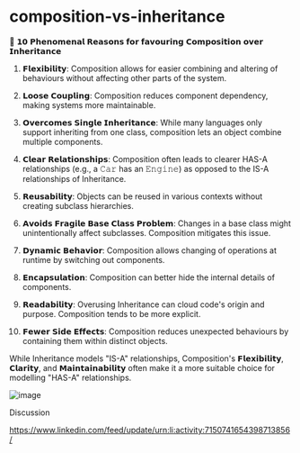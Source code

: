 # composition-vs-inheritance

🤯 𝟭𝟬 𝗣𝗵𝗲𝗻𝗼𝗺𝗲𝗻𝗮𝗹 𝗥𝗲𝗮𝘀𝗼𝗻𝘀 𝗳𝗼𝗿 𝗳𝗮𝘃𝗼𝘂𝗿𝗶𝗻𝗴 𝗖𝗼𝗺𝗽𝗼𝘀𝗶𝘁𝗶𝗼𝗻 𝗼𝘃𝗲𝗿 𝗜𝗻𝗵𝗲𝗿𝗶𝘁𝗮𝗻𝗰𝗲

1. 𝗙𝗹𝗲𝘅𝗶𝗯𝗶𝗹𝗶𝘁𝘆: Composition allows for easier combining and altering of behaviours without affecting other parts of the system.

2. 𝗟𝗼𝗼𝘀𝗲 𝗖𝗼𝘂𝗽𝗹𝗶𝗻𝗴: Composition reduces component dependency, making systems more maintainable.

3. 𝗢𝘃𝗲𝗿𝗰𝗼𝗺𝗲𝘀 𝗦𝗶𝗻𝗴𝗹𝗲 𝗜𝗻𝗵𝗲𝗿𝗶𝘁𝗮𝗻𝗰𝗲: While many languages only support inheriting from one class, composition lets an object combine multiple components.

4. 𝗖𝗹𝗲𝗮𝗿 𝗥𝗲𝗹𝗮𝘁𝗶𝗼𝗻𝘀𝗵𝗶𝗽𝘀: Composition often leads to clearer HAS-A relationships (e.g., a 𝙲𝚊𝚛 has an 𝙴𝚗𝚐𝚒𝚗𝚎) as opposed to the IS-A relationships of Inheritance.

5. 𝗥𝗲𝘂𝘀𝗮𝗯𝗶𝗹𝗶𝘁𝘆: Objects can be reused in various contexts without creating subclass hierarchies.

6. 𝗔𝘃𝗼𝗶𝗱𝘀 𝗙𝗿𝗮𝗴𝗶𝗹𝗲 𝗕𝗮𝘀𝗲 𝗖𝗹𝗮𝘀𝘀 𝗣𝗿𝗼𝗯𝗹𝗲𝗺: Changes in a base class might unintentionally affect subclasses. Composition mitigates this issue.

7. 𝗗𝘆𝗻𝗮𝗺𝗶𝗰 𝗕𝗲𝗵𝗮𝘃𝗶𝗼𝗿: Composition allows changing of operations at runtime by switching out components.

8. 𝗘𝗻𝗰𝗮𝗽𝘀𝘂𝗹𝗮𝘁𝗶𝗼𝗻: Composition can better hide the internal details of components.

9. 𝗥𝗲𝗮𝗱𝗮𝗯𝗶𝗹𝗶𝘁𝘆: Overusing Inheritance can cloud code's origin and purpose. Composition tends to be more explicit.

10. 𝗙𝗲𝘄𝗲𝗿 𝗦𝗶𝗱𝗲 𝗘𝗳𝗳𝗲𝗰𝘁𝘀: Composition reduces unexpected behaviours by containing them within distinct objects.

While Inheritance models "IS-A" relationships, Composition's 𝗙𝗹𝗲𝘅𝗶𝗯𝗶𝗹𝗶𝘁𝘆, 𝗖𝗹𝗮𝗿𝗶𝘁𝘆, and 𝗠𝗮𝗶𝗻𝘁𝗮𝗶𝗻𝗮𝗯𝗶𝗹𝗶𝘁𝘆 often make it a more suitable choice for modelling "HAS-A" relationships.

![image](https://github.com/shaqse/composition-vs-inheritance/assets/40408677/ff84cd5f-90d4-4595-8ed9-d93228f2bc63)

Discussion

[
](https://www.linkedin.com/feed/update/urn:li:activity:7150741654398713856/)https://www.linkedin.com/feed/update/urn:li:activity:7150741654398713856/
